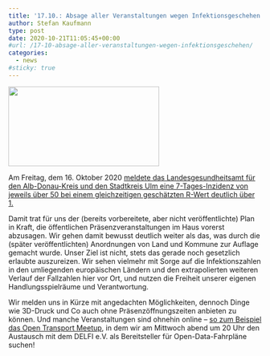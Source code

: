 ```yaml
---
title: '17.10.: Absage aller Veranstaltungen wegen Infektionsgeschehen'
author: Stefan Kaufmann
type: post
date: 2020-10-21T11:05:45+00:00
#url: /17-10-absage-aller-veranstaltungen-wegen-infektionsgeschehen/
categories:
  - news
#sticky: true
---
```

<img loading="lazy" class="size-medium wp-image-1843 alignright" src="https://verschwoerhaus.de/wp-content/uploads/2020/10/civildefense-300x159.png" alt="" width="300" height="159" srcset="https://verschwoerhaus.de/wp-content/uploads/2020/10/civildefense-300x159.png 300w, https://verschwoerhaus.de/wp-content/uploads/2020/10/civildefense-768x408.png 768w, https://verschwoerhaus.de/wp-content/uploads/2020/10/civildefense.png 866w" sizes="(max-width: 300px) 85vw, 300px" />

Am Freitag, dem 16. Oktober 2020 [meldete das Landesgesundheitsamt für den Alb-Donau-Kreis und den Stadtkreis Ulm eine 7-Tages-Inzidenz von jeweils über 50 bei einem gleichzeitigen geschätzten R-Wert deutlich über 1.][1]

Damit trat für uns der (bereits vorbereitete, aber nicht veröffentlichte) Plan in Kraft, die öffentlichen Präsenzveranstaltungen im Haus vorerst abzusagen. Wir gehen damit bewusst deutlich weiter als das, was durch die (später veröffentlichten) Anordnungen von Land und Kommune zur Auflage gemacht wurde. Unser Ziel ist nicht, stets das gerade noch gesetzlich erlaubte auszureizen. Wir sehen vielmehr mit Sorge auf die Infektionszahlen in den umliegenden europäischen Ländern und den extrapolierten weiteren Verlauf der Fallzahlen hier vor Ort, und nutzen die Freiheit unserer eigenen Handlungsspielräume und Verantwortung.

Wir melden uns in Kürze mit angedachten Möglichkeiten, dennoch Dinge wie 3D-Druck und Co auch ohne Präsenzöffnungszeiten anbieten zu können. Und manche Veranstaltungen sind ohnehin online – [so zum Beispiel das Open Transport Meetup][2], in dem wir am Mittwoch abend um 20 Uhr den Austausch mit dem DELFI e.V. als Bereitsteller für Open-Data-Fahrpläne suchen!

 [1]: https://sozialministerium.baden-wuerttemberg.de/fileadmin/redaktion/m-sm/intern/downloads/Downloads_Gesundheitsschutz/201016_COVID_Tagesbericht_LGA.pdf
 [2]: https://github.com/transportkollektiv/meetup/wiki
